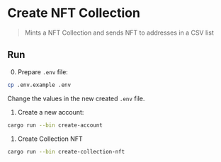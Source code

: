# Create NFT Collection

> Mints a NFT Collection and sends NFT to addresses in a CSV list

## Run

0. Prepare `.env` file:
```bash
cp .env.example .env
```
Change the values in the new created `.env` file.

1. Create a new account:

```bash
cargo run --bin create-account
```

1. Create Collection NFT

```bash
cargo run --bin create-collection-nft
```
